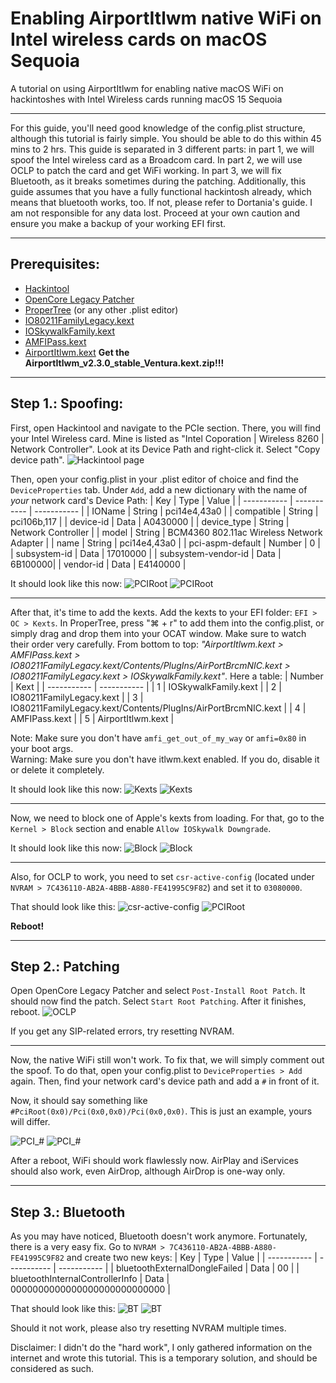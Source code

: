 # Enabling AirportItlwm native WiFi on Intel wireless cards on macOS Sequoia
A tutorial on using AirportItlwm for enabling native macOS WiFi on hackintoshes with Intel Wireless cards running macOS 15 Sequoia

---

For this guide, you'll need good knowledge of the config.plist structure, although this tutorial is fairly simple. You should be able to do this within 45 mins to 2 hrs. This guide is separated in 3 different parts: in part 1, we will spoof the Intel wireless card as a Broadcom card. In part 2, we will use OCLP to patch the card and get WiFi working. In part 3, we will fix Bluetooth, as it breaks sometimes during the patching. Additionally, this guide assumes that you have a fully functional hackintosh already, which means that bluetooth works, too. If not, please refer to Dortania's guide. I am not responsible for any data lost. Proceed at your own caution and ensure you make a backup of your working EFI first.

---

## Prerequisites: 
- [Hackintool](https://github.com/benbaker76/Hackintool)  
- [OpenCore Legacy Patcher](https://github.com/dortania/OpenCore-Legacy-Patcher)  
- [ProperTree](https://github.com/corpnewt/ProperTree) (or any other .plist editor)  
- [IO80211FamilyLegacy.kext](https://github.com/dortania/OpenCore-Legacy-Patcher/blob/main/payloads/Kexts/Wifi/IO80211FamilyLegacy-v1.0.0.zip)  
- [IOSkywalkFamily.kext](https://github.com/dortania/OpenCore-Legacy-Patcher/blob/main/payloads/Kexts/Wifi/IOSkywalkFamily-v1.2.0.zip)  
- [AMFIPass.kext](https://github.com/dortania/OpenCore-Legacy-Patcher/blob/main/payloads/Kexts/Acidanthera/AMFIPass-v1.4.1-RELEASE.zip)  
- [AirportItlwm.kext](https://github.com/openintelwireless/itlwm/releases) **Get the AirportItlwm_v2.3.0_stable_Ventura.kext.zip!!!**  

---

## Step 1.: Spoofing:  
First, open Hackintool and navigate to the PCIe section. There, you will find your Intel Wireless card. Mine is listed as "Intel Coporation | Wireless 8260 | Network Controller". Look at its Device Path and right-click it. Select "Copy device path". ![Hackintool page](https://raw.githubusercontent.com/randomappleboi/Native-Wifi-for-Hackintoshes-with-Intel-Wireless-cards-on-macOS-sequoia/e96836b5b26ffe3a2e0bf7cb7c29d456986b8eb4/assets/S1/Hackintool.png)

Then, open your config.plist in your .plist editor of choice and find the ```DeviceProperties``` tab. Under ```Add```, add a new dictionary with the name of *your* network card's Device Path:
| Key | Type | Value |
| ----------- | ----------- | ----------- |
| IOName | String | pci14e4,43a0 |
| compatible | String | pci106b,117 |
| device-id | Data | A0430000 |
| device_type | String | Network Controller |
| model | String | BCM4360 802.11ac Wireless Network Adapter |
| name | String | pci14e4,43a0 |
| pci-aspm-default | Number | 0 |
| subsystem-id | Data | 17010000 |
| subsystem-vendor-id | Data | 6B100000|
| vendor-id | Data | E4140000 |

It should look like this now: ![PCIRoot](https://raw.githubusercontent.com/randomappleboi/Native-Wifi-for-Hackintoshes-with-Intel-Wireless-cards-on-macOS-sequoia/refs/heads/main/assets/S1/PCI_PT.png) ![PCIRoot](https://raw.githubusercontent.com/randomappleboi/Native-Wifi-for-Hackintoshes-with-Intel-Wireless-cards-on-macOS-sequoia/refs/heads/main/assets/S1/PCI_OCAT.png)

---

After that, it's time to add the kexts. Add the kexts to your EFI folder: ```EFI > OC > Kexts```. In ProperTree, press "⌘ + r" to add them into the config.plist, or simply drag and drop them into your OCAT window. Make sure to watch their order very carefully. From bottom to top: *"AirportItlwm.kext > AMFIPass.kext > IO80211FamilyLegacy.kext/Contents/PlugIns/AirPortBrcmNIC.kext > IO80211FamilyLegacy.kext > IOSkywalkFamily.kext"*. Here a table:
| Number | Kext |
| ----------- | ----------- |
| 1 | IOSkywalkFamily.kext |
| 2 | IO80211FamilyLegacy.kext |
| 3 | IO80211FamilyLegacy.kext/Contents/PlugIns/AirPortBrcmNIC.kext |
| 4 | AMFIPass.kext |
| 5 | AirportItlwm.kext |

Note: Make sure you don't have ```amfi_get_out_of_my_way``` or ```amfi=0x80``` in your boot args.  
Warning: Make sure you don't have itlwm.kext enabled. If you do, disable it or delete it completely.

It should look like this now: ![Kexts](https://raw.githubusercontent.com/randomappleboi/Native-Wifi-for-Hackintoshes-with-Intel-Wireless-cards-on-macOS-sequoia/refs/heads/main/assets/S1/Kexts_PT.png) ![Kexts](https://raw.githubusercontent.com/randomappleboi/Native-Wifi-for-Hackintoshes-with-Intel-Wireless-cards-on-macOS-sequoia/refs/heads/main/assets/S1/Kexts_OCAT.png)

---

Now, we need to block one of Apple's kexts from loading. For that, go to the ```Kernel > Block``` section and enable ```Allow ÌOSkywalk Downgrade```.

It should look like this now: ![Block](https://raw.githubusercontent.com/randomappleboi/Native-Wifi-for-Hackintoshes-with-Intel-Wireless-cards-on-macOS-sequoia/refs/heads/main/assets/S1/Block_PT.png) ![Block](https://raw.githubusercontent.com/randomappleboi/Native-Wifi-for-Hackintoshes-with-Intel-Wireless-cards-on-macOS-sequoia/refs/heads/main/assets/S1/Block_OCAT.png)

---

Also, for OCLP to work, you need to set ```csr-active-config``` (located under ```NVRAM > 7C436110-AB2A-4BBB-A880-FE41995C9F82```) and set it to ```03080000```.

That should look like this: ![csr-active-config](https://raw.githubusercontent.com/randomappleboi/Native-Wifi-for-Hackintoshes-with-Intel-Wireless-cards-on-macOS-sequoia/refs/heads/main/assets/S1/CSR_PT.png) ![PCIRoot](https://raw.githubusercontent.com/randomappleboi/Native-Wifi-for-Hackintoshes-with-Intel-Wireless-cards-on-macOS-sequoia/refs/heads/main/assets/S1/CSR_OCAT.png)
  
**Reboot!**

---

## Step 2.: Patching

Open OpenCore Legacy Patcher and select ```Post-Install Root Patch```. It should now find the patch. Select ```Start Root Patching```. After it finishes, reboot.
![OCLP](https://raw.githubusercontent.com/randomappleboi/Native-Wifi-for-Hackintoshes-with-Intel-Wireless-cards-on-macOS-sequoia/refs/heads/main/assets/S2/OCLP.png)

If you get any SIP-related errors, try resetting NVRAM. 

---

Now, the native WiFi still won't work. To fix that, we will simply comment out the spoof. To do that, open your config.plist to ```DeviceProperties > Add``` again. Then, find your network card's device path and add a ```#``` in front of it.
 
Now, it should say something like ```#PciRoot(0x0)/Pci(0x0,0x0)/Pci(0x0,0x0)```. This is just an example, yours will differ.

![PCI_#](https://raw.githubusercontent.com/randomappleboi/Native-Wifi-for-Hackintoshes-with-Intel-Wireless-cards-on-macOS-sequoia/refs/heads/main/assets/S2/PCI_PT_%23.png) ![PCI_#](https://raw.githubusercontent.com/randomappleboi/Native-Wifi-for-Hackintoshes-with-Intel-Wireless-cards-on-macOS-sequoia/refs/heads/main/assets/S2/PCI_OCAT_%23.png) 

After a reboot, WiFi should work flawlessly now. AirPlay and iServices should also work, even AirDrop, although AirDrop is one-way only.

---

## Step 3.: Bluetooth

As you may have noticed, Bluetooth doesn't work anymore. Fortunately, there is a very easy fix. Go to ```NVRAM > 7C436110-AB2A-4BBB-A880-FE41995C9F82``` and create two new keys:
| Key | Type | Value |
| ----------- | ----------- | ----------- |
| bluetoothExternalDongleFailed | Data | 00 |
| bluetoothInternalControllerInfo | Data | 0000000000000000000000000000 |

That should look like this:
![BT](https://raw.githubusercontent.com/randomappleboi/Native-Wifi-for-Hackintoshes-with-Intel-Wireless-cards-on-macOS-sequoia/refs/heads/main/assets/S3/BT_PT.png) ![BT](https://raw.githubusercontent.com/randomappleboi/Native-Wifi-for-Hackintoshes-with-Intel-Wireless-cards-on-macOS-sequoia/refs/heads/main/assets/S3/BT_OCAT.png)

Should it not work, please also try resetting NVRAM multiple times.


Disclaimer: I didn't do the "hard work", I only gathered information on the internet and wrote this tutorial. This is a temporary solution, and should be considered as such.
